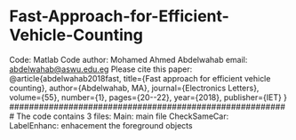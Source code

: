 # Fast-Approach-for-Efficient-Vehicle-Counting
Code: Matlab Code
author: Mohamed Ahmed Abdelwahab
email: abdelwahab@aswu.edu.eg
Please cite this paper:
@article{abdelwahab2018fast,
  title={Fast approach for efficient vehicle counting},
  author={Abdelwahab, MA},
  journal={Electronics Letters},
  volume={55},
  number={1},
  pages={20--22},
  year={2018},
  publisher={IET}
}
#########################################################
The code contains 3 files:
Main: main file
CheckSameCar:  
LabelEnhanc: enhacement the foreground objects
